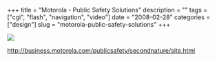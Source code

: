 +++
title = "Motorola - Public Safety Solutions"
description = ""
tags = ["cgi", "flash", "navigation", "video"]
date = "2008-02-28"
categories = ["design"]
slug = "motorola-public-safety-solutions"
+++


 

  <div id="screens-thumbs" class="clearfix">
    <div class="txt-center" id="design-submission"><a href="http://business.motorola.com/publicsafety/secondnature/site.html"><img id='bluga-thumbnail-867' class='bluga-thumbnail large' src='//konigi.com/media/bluga/
wt47f279142ea28_0.jpg'/></a></div>  
  </div>   
<p><a href="http://business.motorola.com/publicsafety/secondnature/site.html">http://business.motorola.com/publicsafety/secondnature/site.html</a></p>




